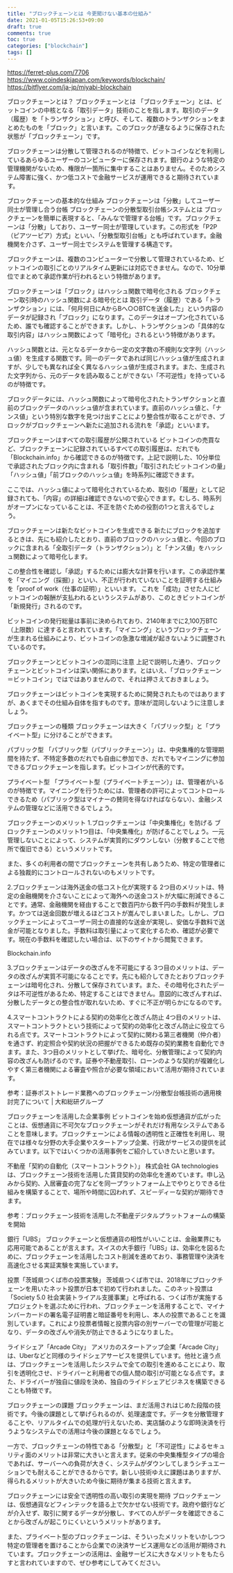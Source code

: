 ```yaml
---
title: "ブロックチェーンとは 今更聞けない基本の仕組み"
date: 2021-01-05T15:26:53+09:00
draft: true
comments: true
toc: true
categories: ["blockchain"]
tags: []
---
```


https://ferret-plus.com/7706
https://www.coindeskjapan.com/keywords/blockchain/
https://bitflyer.com/ja-jp/miyabi-blockchain

ブロックチェーンとは？
ブロックチェーンとは
「ブロックチェーン」とは、ビットコインの中核となる「取引データ」技術のことを指します。取引のデータ（履歴）を「トランザクション」と呼び、そして、複数のトランザクションをまとめたものを「ブロック」と言います。このブロックが連なるように保存された状態が「ブロックチェーン」です。

ブロックチェーンは分散して管理されるのが特徴で、ビットコインなどを利用しているあらゆるユーザーのコンピューターに保存されます。銀行のような特定の管理機関がないため、権限が一箇所に集中することはありません。そのためシステム障害に強く、かつ低コストで金融サービスが運用できると期待されています。

ブロックチェーンの基本的な仕組み
ブロックチェーンは「分散」してユーザー同士が管理し合う台帳
ブロックチェーンの分散型取引台帳システムとは
ブロックチェーンを簡単に表現すると、「みんなで管理する台帳」です。ブロックチェーンは「分散」しており、ユーザー同士が管理しています。この形式を「P2P（ピアツーピア）方式」といい、「分散型取引台帳」とも呼ばれています。金融機関を介さず、ユーザー同士でシステムを管理する構造です。

ブロックチェーンは、複数のコンピューターで分散して管理されているため、ビットコインの取引ごとのリアルタイム更新には対応できません。なので、10分単位でまとめて承認作業が行われるという特徴があります。

ブロックチェーンは「ブロック」はハッシュ関数で暗号化される
ブロックチェーン取引時のハッシュ関数による暗号化とは
取引データ（履歴）である「トランザクション」には、「何月何日にAからBへ○○BTCを送金した」という内容のデータが記録され「ブロック」になります。このデータはオープン化されているため、誰でも確認することができます。しかし、トランザクションの「具体的な取引内容」はハッシュ関数によって「暗号化」されるという特徴があります。

ハッシュ関数とは、元となるデータから一定の文字数の不規則な文字列（ハッシュ値）を生成する関数です。同一のデータであれば同じハッシュ値が生成されますが、少しでも異なれば全く異なるハッシュ値が生成されます。また、生成された文字列から、元のデータを読み取ることができない「不可逆性」を持っているのが特徴です。

ブロックデータには、ハッシュ関数によって暗号化されたトランザクションと直前のブロックデータのハッシュ値が含まれています。直前のハッシュ値と、「ナンス値」という特別な数字を見つけ出すことにより整合性が取ることができ、ブロックがブロックチェーンへ新たに追加される流れを「承認」といいます。

ブロックチェーンはすべての取引履歴が公開されている
ビットコインの売買など、ブロックチェーンに記録されているすべての取引履歴は、だれでも「Blockchain.info」から確認できるのが特徴です。上記で説明した、10分単位で承認されたブロック内に含まれる「取引件数」「取引されたビットコインの量」「ハッシュ値」「前ブロックのハッシュ値」を時系列に確認できます。

ここでは、ハッシュ値によって暗号化されているため、取引の「履歴」として記録されても、「内容」の詳細は確認できないので安心できます。むしろ、時系列がオープンになっていることは、不正を防ぐための役割の1つと言えるでしょう。

ブロックチェーンは新たなビットコインを生成できる
新たにブロックを追加するときは、先にも紹介したとおり、直前のブロックのハッシュ値と、今回のブロックに含まれる「全取引データ（トランザクション）」と「ナンス値」をハッシュ関数によって暗号化します。

この整合性を確認し「承認」するためには膨大な計算を行います。この承認作業を「マイニング（採掘）」といい、不正が行われていないことを証明する仕組みを「proof of work（仕事の証明）」といいます。
これを「成功」させた人にビットコインの報酬が支払われるというシステムがあり、このときビットコインが「新規発行」されるのです。

ビットコインの発行総量は事前に決められており、2140年までに2,100万BTC（上限数）に達すると言われています。「マイニング」というブロックチェーンが生まれる仕組みにより、ビットコインの急激な増減が起きないように調整されているのです。

ブロックチェーンとビットコインの混同に注意
上記で説明した通り、ブロックチェーンとビットコインは深い関係にあります。とはいえ、「ブロックチェーン＝ビットコイン」ではではありませんので、それは押さえておきましょう。

ブロックチェーンはビットコインを実現するために開発されたものではありますが、あくまでその仕組み自体を指すものです。意味が混同しないように注意しましょう。

ブロックチェーンの種類
ブロックチェーンは大きく「パブリック型」と「プライベート型」に分けることができます。

パブリック型
「パブリック型（パブリックチェーン）」は、中央集権的な管理期間を持たず、不特定多数のだれでも自由に参加でき、だれでもマイニングに参加できるブロックチェーンを指します。ビットコインが代表的です。

プライベート型
「プライベート型（プライベートチェーン）」は、管理者がいるのが特徴です。マイニングを行うためには、管理者の許可によってコントロールできるため（パブリック型はマイナーの賛同を得なければならない）、金融システムの管理などに活用できるでしょう。

ブロックチェーンのメリット
1.ブロックチェーンは「中央集権化」を防げる
ブロックチェーンのメリット1つ目は、「中央集権化」が防げることでしょう。一元管理しないことによって、システムが実質的にダウンしない（分散することで他所で復旧できる）というメリットです。

また、多くの利用者の間でブロックチェーンを共有しあうため、特定の管理者による独裁的にコントロールされないのもメリットです。

2.ブロックチェーンは海外送金の低コスト化が実現する
2つ目のメリットは、特定の金融機関を介さないことによって海外への送金コストが大幅に削減できることです。通常、金融機関を経由することで数百円から数千円の手数料が発生します。かつては送金回数が増えるほどコストが嵩んでしまいました。しかし、ブロックチェーンによってユーザー同士の直接的な送金が実現し、安価な手数料で送金が可能となりました。手数料は取引量によって変化するため、確認が必要です。現在の手数料を確認したい場合は、以下のサイトから閲覧できます。

Blockchain.info

3.ブロックチェーンはデータの改ざんを不可能にする
3つ目のメリットは、データの改ざんが実質不可能になることです。先にも紹介してきたとおりブロックチェーンは暗号化され、分散して保存されています。また、その暗号化されたデータは不可逆性があるため、特定することはできません。意図的に改ざんすれば、分散したデータとの整合性が取れないため、すぐに不正が明らかになるのです。

4.スマートコントラクトによる契約の効率化と改ざん防止
4つ目のメリットは、スマートコントラクトという技術によって契約の効率化と改ざん防止に役立てられる点です。スマートコントラクトによって契約に関わる第三者機関（仲介者）を通さず、約定照合や契約状況の把握ができるため既存の契約業務を自動化できます。また、3つ目のメリットとして挙げた、暗号化、分散管理によって契約内容の改ざんも防げるのです。証券や不動産取引、ローンのような契約が複雑化しやすく第三者機関による審査や照合が必要な領域において活用が期待されています。

参考：証券ポストトレード業務へのブロックチェーン/分散型台帳技術の適用検討完了について | 大和総研グループ

ブロックチェーンを活用した企業事例
ビットコインを始め仮想通貨が広がったことは、仮想通貨に不可欠なブロックチェーンがそれだけ有用なシステムであることを意味します。ブロックチェーンによる情報の透明性と正確性を利用し、現在では様々な分野の大手企業やスタートアップ企業、行政がサービスの提供を試みています。以下ではいくつかの活用事例をご紹介していきたいと思います。

不動産「契約の自動化（スマートコントラクト）」
株式会社 GA technologiesは、ブロックチェーン技術を活用した賃貸契約の効率化を進めています。申し込みから契約、入居審査の完了などを同一プラットフォーム上でやりとりできる仕組みを構築することで、場所や時間に囚われず、スピーディーな契約が期待できます。

参考：ブロックチェーン技術を活用した不動産デジタルプラットフォームの構築を開始

銀行「UBS」
ブロックチェーンと仮想通貨の相性がいいことは、金融業界にも応用可能であることが言えます。スイスの大手銀行「UBS」は、効率化を図るために、ブロックチェーンを活用したコスト削減を進めており、事務管理や決済を高速化させる実証実験を実施しています。

投票「茨城県つくば市の投票実験」
茨城県つくば市では、2018年にブロックチェーンを用いたネット投票が日本で初めて行われました。このネット投票は「Society 5.0 社会実装トライアル支援事業」と呼ばれる、つくば市が実施するプロジェクトを選ぶために行われ、ブロックチェーンを活用することで、マイナンバーカードの署名電子証明書と暗証番号を利用し、本人の投票であることを識別しています。これにより投票者情報と投票内容の別サーバーでの管理が可能となり、データの改ざんや消失が防止できるようになりました。

ライドシェア「Arcade City」
アメリカのスタートアップ企業「Arcade City」は、Uberなどと同様のライドシェアサービスを提供しています。他社と違う点は、ブロックチェーンを活用したシステムで全ての取引を進めることにより、取引を透明化させ、ドライバーと利用者での個人間の取引が可能となる点です。また、ドライバーが独自に値段を決め、独自のライドシェアビジネスを構築できることも特徴です。

ブロックチェーンの課題
ブロックチェーンは、まだ活用されはじめた段階の技術です。今後の課題として挙げられるのが、処理速度です。データを分散管理することや、リアルタイムでの処理が行えないため、実店舗のような即時決済を行うようなシステムでの活用は今後の課題となるでしょう。

一方で、ブロックチェーンの特性である「分散型」と「不可逆性」によるセキュリティ面のメリットは非常に大きいと言えます。従来の中央集権型タイプの場合であれば、サーバーへの負荷が大きく、システムがダウンしてしまうシチュエーションでも耐えることができるからです。新しい技術ゆえに課題はありますが、得られるメリットが大きいため今後に期待が集まる技術と言えます。

ブロックチェーンには安全で透明性の高い取引の実現を期待
ブロックチェーンは、仮想通貨などフィンテックを語る上で欠かせない技術です。政府や銀行などが介入せず、取引に関するデータが分散し、すべての人がデータを確認できることから改ざんが起こりにくいというメリットがあります。

また、プライベート型のブロックチェーンは、そういったメリットをいかしつつ特定の管理者を置けることから企業での決済サービス運用などの活用が期待されています。ブロックチェーンの活用は、金融サービスに大きなメリットをもたらすと言われていますので、ぜひ参考にしてみてください。
